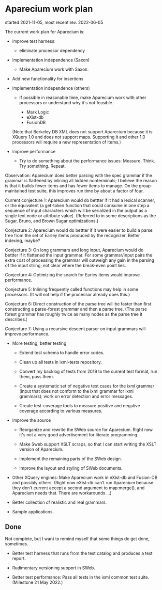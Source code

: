 # Aparecium work plan

started 2021-11-05, most recent rev. 2022-06-05

The current work plan for Aparecium is:

* Improve test harness:
  - eliminate processor dependency

* Implementation independence (Saxon)

  * Make Aparecium work with Saxon.

* Add new functionality for insertions

* Implementation independence (others)

  * If possible in reasonable time, make Aparecium work with other
    processors or understand why it's not feasible.
  
    * Mark Logic
    * eXist-db
    * FusionDB

  (Note that Berkeley DB XML does not support Aparecium because it is
  XQuery 1.0 and does not support maps.  Supporting it and other 1.0
  processors will require a new representation of items.)

* Improve performance

  * Try to do something about the performance issues:
    Measure. Think. Try something. Repeat.

Observation: Aparecium does better parsing with the spec grammar if
the grammar is flattened by inlining all hidden nonterminals; I
believe the reason is that it builds fewer items and has fewer items
to manage.  On the group-maintained test suite, this improves run time
by about a factor of four.

Current conjecture 1:  Aparecium would do bettter if it  had a lexical
scanner, or the equivalent (a get-token function that could consume in
one step  a sequence of input  characters which will be  serialized in
the output as a single text node or attribute value).  (Referred to in
some descriptions as the Sugar, Bruno, and Brown Sugar optimizations.)

Conjecture 2: Aparecium would do bettter if it were easier to build a
parse tree from the set of Earley items produced by the recognizer.
Better indexing, maybe?

Conjecture 3: On long grammars and long input, Aparecium would do
bettter if it flattened the input grammar.  For some grammar/input
pairs the extra cost of processing the grammar will outweigh any gain
in the parsing of the input string; not clear where the break-even
point lies.

Conjecture 4: Optimizing the search for Earley items would improve
performance.

Conjecture 5: Inlining frequently called functions may help in some
processors.  (It will not help if the processor already does this.)

Conjecture 6: Direct construction of the parse tree will be faster
than first constructing a parse-forest grammar and then a parse tree.
(The parse forest grammar has roughly twice as many nodes as the parse
tree it describes.)

Conjecture 7: Using a recursive descent parser on input grammars will
improve performance.


* More testing, better testing

  * Extend test schema to handle error codes.

  * Clean up all tests in ixml-tests repository.  

  * Convert my backlog of tests from 2019 to the current test format, run them, pass them. 

  * Create a systematic set of negative test cases for the ixml grammar (input that does not conform to the ixml grammar for ixml grammars); work on error detection and error messages.

  * Create test-coverage tools to measure positive and negative coverage according to various measures.

* Improve the source

  * Reorganize and rewrite the SWeb source for Aparecium.  Right now it's not a very good advertisement for literate programming.

  * Make Sweb support XSLT scraps, so that I can start writing the
   XSLT version of Aparecium.

  * Implement the remaining parts of the SWeb design.

  * Improve the layout and styling of SWeb documents.

* Other XQuery engines: Make Aparecium work in eXist-db and Fusion-DB
and possibly others.  (Right now eXist-db can't run Aparecium because
they don't current accept a second argument to map:merge(), and
Aparecium needs that.  There are workarounds ...)

* Better collection of realistic and real grammars.

* Sample applications.

## Done

Not complete, but I want to remind myself that some things do get
done, sometimes.

* Better test harness that runs from the test catalog and produces a test report.

* Rudimentary versioning support in SWeb.

* Better test performance: Pass all tests in the ixml common test
  suite. (Milestone 21 May 2022.)

